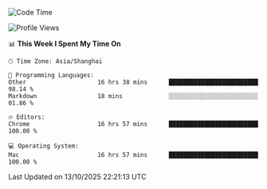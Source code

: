 <!--START_SECTION:waka-->
![Code Time](http://img.shields.io/badge/Code%20Time-4%2C522%20hrs%2042%20mins-blue)

![Profile Views](http://img.shields.io/badge/Profile%20Views-1-blue)

📊 **This Week I Spent My Time On** 

```text
🕑︎ Time Zone: Asia/Shanghai

💬 Programming Languages: 
Other                    16 hrs 38 mins      █████████████████████████   98.14 % 
Markdown                 18 mins             ░░░░░░░░░░░░░░░░░░░░░░░░░   01.86 % 

🔥 Editors: 
Chrome                   16 hrs 57 mins      █████████████████████████   100.00 % 

💻 Operating System: 
Mac                      16 hrs 57 mins      █████████████████████████   100.00 % 
```


 Last Updated on 13/10/2025 22:21:13 UTC
<!--END_SECTION:waka-->